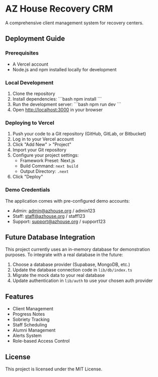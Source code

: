 # AZ House Recovery CRM

A comprehensive client management system for recovery centers.

## Deployment Guide

### Prerequisites

- A Vercel account
- Node.js and npm installed locally for development

### Local Development

1. Clone the repository
2. Install dependencies:
   \`\`\`bash
   npm install
   \`\`\`
3. Run the development server:
   \`\`\`bash
   npm run dev
   \`\`\`
4. Open [http://localhost:3000](http://localhost:3000) in your browser

### Deploying to Vercel

1. Push your code to a Git repository (GitHub, GitLab, or Bitbucket)
2. Log in to your Vercel account
3. Click "Add New" > "Project"
4. Import your Git repository
5. Configure your project settings:
   - Framework Preset: Next.js
   - Build Command: `next build`
   - Output Directory: `.next`
6. Click "Deploy"

### Demo Credentials

The application comes with pre-configured demo accounts:

- Admin: admin@azhouse.org / admin123
- Staff: staff@azhouse.org / staff123
- Support: support@azhouse.org / support123

## Future Database Integration

This project currently uses an in-memory database for demonstration purposes. To integrate with a real database in the future:

1. Choose a database provider (Supabase, MongoDB, etc.)
2. Update the database connection code in `lib/db/index.ts`
3. Migrate the mock data to your real database
4. Update authentication in `lib/auth` to use your chosen auth provider

## Features

- Client Management
- Progress Notes
- Sobriety Tracking
- Staff Scheduling
- Alumni Management
- Alerts System
- Role-based Access Control

## License

This project is licensed under the MIT License.
